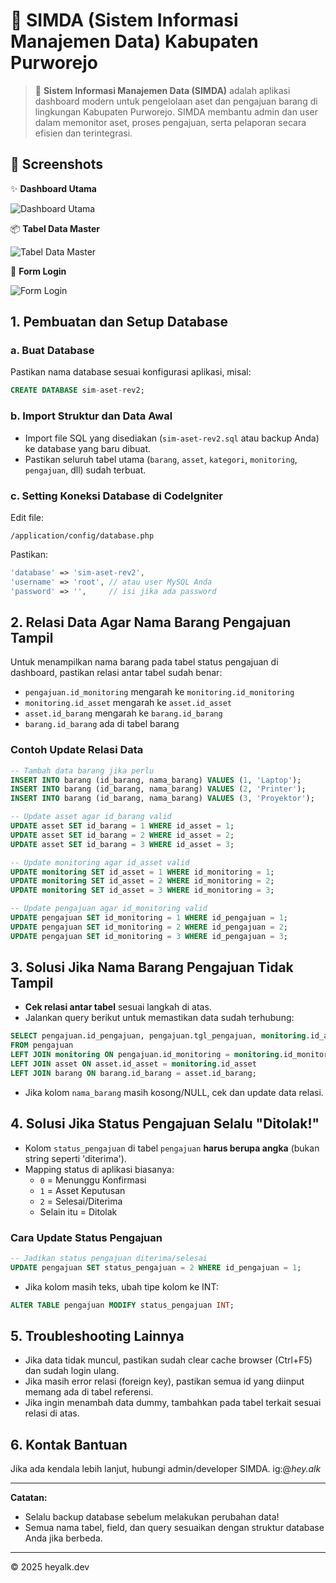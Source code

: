 <!--
Copyright © 2025 heyalk.dev
-->

# 🚀 SIMDA (Sistem Informasi Manajemen Data) Kabupaten Purworejo

> 🎯 **Sistem Informasi Manajemen Data (SIMDA)** adalah aplikasi dashboard modern untuk pengelolaan aset dan pengajuan barang di lingkungan Kabupaten Purworejo. SIMDA membantu admin dan user dalam memonitor aset, proses pengajuan, serta pelaporan secara efisien dan terintegrasi.

## 📸 Screenshots

✨ **Dashboard Utama**

![Dashboard Utama](screenshots/dashboard-utama.png)

📦 **Tabel Data Master**

![Tabel Data Master ](screenshots/tabel-data-master.png)

🔐 **Form Login**

![Form Login](screenshots/form-login.png)


## 1. Pembuatan dan Setup Database

### a. Buat Database
Pastikan nama database sesuai konfigurasi aplikasi, misal:
```sql
CREATE DATABASE sim-aset-rev2;
```

### b. Import Struktur dan Data Awal
- Import file SQL yang disediakan (`sim-aset-rev2.sql` atau backup Anda) ke database yang baru dibuat.
- Pastikan seluruh tabel utama (`barang`, `asset`, `kategori`, `monitoring`, `pengajuan`, dll) sudah terbuat.

### c. Setting Koneksi Database di CodeIgniter
Edit file:
```
/application/config/database.php
```
Pastikan:
```php
'database' => 'sim-aset-rev2',
'username' => 'root', // atau user MySQL Anda
'password' => '',     // isi jika ada password
```

## 2. Relasi Data Agar Nama Barang Pengajuan Tampil

Untuk menampilkan nama barang pada tabel status pengajuan di dashboard, pastikan relasi antar tabel sudah benar:

- `pengajuan.id_monitoring` mengarah ke `monitoring.id_monitoring`
- `monitoring.id_asset` mengarah ke `asset.id_asset`
- `asset.id_barang` mengarah ke `barang.id_barang`
- `barang.id_barang` ada di tabel barang

### Contoh Update Relasi Data
```sql
-- Tambah data barang jika perlu
INSERT INTO barang (id_barang, nama_barang) VALUES (1, 'Laptop');
INSERT INTO barang (id_barang, nama_barang) VALUES (2, 'Printer');
INSERT INTO barang (id_barang, nama_barang) VALUES (3, 'Proyektor');

-- Update asset agar id_barang valid
UPDATE asset SET id_barang = 1 WHERE id_asset = 1;
UPDATE asset SET id_barang = 2 WHERE id_asset = 2;
UPDATE asset SET id_barang = 3 WHERE id_asset = 3;

-- Update monitoring agar id_asset valid
UPDATE monitoring SET id_asset = 1 WHERE id_monitoring = 1;
UPDATE monitoring SET id_asset = 2 WHERE id_monitoring = 2;
UPDATE monitoring SET id_asset = 3 WHERE id_monitoring = 3;

-- Update pengajuan agar id_monitoring valid
UPDATE pengajuan SET id_monitoring = 1 WHERE id_pengajuan = 1;
UPDATE pengajuan SET id_monitoring = 2 WHERE id_pengajuan = 2;
UPDATE pengajuan SET id_monitoring = 3 WHERE id_pengajuan = 3;
```

## 3. Solusi Jika Nama Barang Pengajuan Tidak Tampil

- **Cek relasi antar tabel** sesuai langkah di atas.
- Jalankan query berikut untuk memastikan data sudah terhubung:
```sql
SELECT pengajuan.id_pengajuan, pengajuan.tgl_pengajuan, monitoring.id_asset, asset.id_barang, barang.nama_barang
FROM pengajuan
LEFT JOIN monitoring ON pengajuan.id_monitoring = monitoring.id_monitoring
LEFT JOIN asset ON asset.id_asset = monitoring.id_asset
LEFT JOIN barang ON barang.id_barang = asset.id_barang;
```
- Jika kolom `nama_barang` masih kosong/NULL, cek dan update data relasi.

## 4. Solusi Jika Status Pengajuan Selalu "Ditolak!"

- Kolom `status_pengajuan` di tabel `pengajuan` **harus berupa angka** (bukan string seperti 'diterima').
- Mapping status di aplikasi biasanya:
  - `0` = Menunggu Konfirmasi
  - `1` = Asset Keputusan
  - `2` = Selesai/Diterima
  - Selain itu = Ditolak

### Cara Update Status Pengajuan
```sql
-- Jadikan status pengajuan diterima/selesai
UPDATE pengajuan SET status_pengajuan = 2 WHERE id_pengajuan = 1;
```
- Jika kolom masih teks, ubah tipe kolom ke INT:
```sql
ALTER TABLE pengajuan MODIFY status_pengajuan INT;
```

## 5. Troubleshooting Lainnya
- Jika data tidak muncul, pastikan sudah clear cache browser (Ctrl+F5) dan sudah login ulang.
- Jika masih error relasi (foreign key), pastikan semua id yang diinput memang ada di tabel referensi.
- Jika ingin menambah data dummy, tambahkan pada tabel terkait sesuai relasi di atas.

## 6. Kontak Bantuan
Jika ada kendala lebih lanjut, hubungi admin/developer SIMDA. ig:@_hey.alk_

---

**Catatan:**
- Selalu backup database sebelum melakukan perubahan data!
- Semua nama tabel, field, dan query sesuaikan dengan struktur database Anda jika berbeda.

---

© 2025 heyalk.dev
